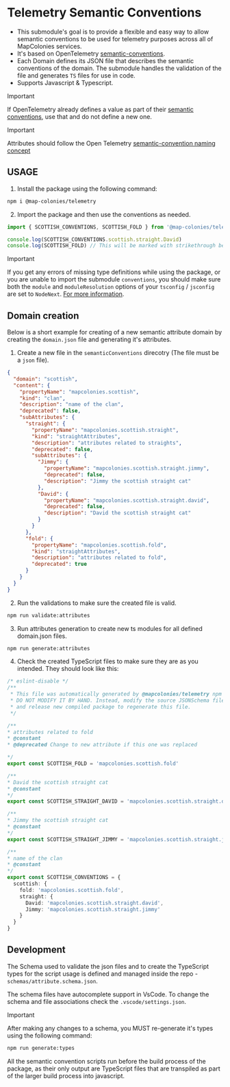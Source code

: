 # Telemetry Semantic Conventions
* This submodule's goal is to provide a flexible and easy way to allow semantic conventions to be used for telemetry purposes across all of MapColonies services.
* It's based on OpenTelemetry [semantic-conventions](https://opentelemetry.io/docs/specs/semconv/).
* Each Domain defines its JSON file that describes the semantic conventions of the domain. The submodule handles the validation of the file and generates `TS` files for use in code.
* Supports Javascript & Typescript.

> [!IMPORTANT]
> If OpenTelemetry already defines a value as part of their [semantic conventions](https://opentelemetry.io/docs/specs/semconv/), use that and do not define a new one.

> [!IMPORTANT]
> Attributes should follow the Open Telemetry [semantic-convention naming concept](https://github.com/open-telemetry/semantic-conventions/blob/main/docs/messaging/messaging-spans.md#message)

## USAGE

1. Install the package using the following command:
   
```bash 
npm i @map-colonies/telemetry
 ```

2. Import the package and then use the conventions as needed.
 ```typescript
import { SCOTTISH_CONVENTIONS, SCOTTISH_FOLD } from '@map-colonies/telemetry/conventions';

console.log(SCOTTISH_CONVENTIONS.scottish.straight.David)
console.log(SCOTTISH_FOLD) // This will be marked with strikethrough because it's marked as deprecated
```

> [!IMPORTANT]
> If you get any errors of missing type definitions while using the package, or you are unable to import the submodule `conventions`, you should make sure both the `module` and `moduleResolution` options of your `tsconfig` / `jsconfig` are set to `NodeNext`. [For more information](https://www.typescriptlang.org/tsconfig#moduleResolution).

## Domain creation
Below is a short example for creating of a new semantic attribute domain by creating the `domain.json` file and generating it's attributes.


1. Create a new file in the `semanticConventions` direcotry (The file must be a `json` file).
```json
{
  "domain": "scottish",
  "content": {
    "propertyName": "mapcolonies.scottish",
    "kind": "clan",
    "description": "name of the clan",
    "deprecated": false,
    "subAttributes": {
      "straight": {
        "propertyName": "mapcolonies.scottish.straight",
        "kind": "straightAttributes",
        "description": "attributes related to straights",
        "deprecated": false,
        "subAttributes": {
          "Jimmy": {
            "propertyName": "mapcolonies.scottish.straight.jimmy",
            "deprecated": false,
            "description": "Jimmy the scottish straight cat"
          },
          "David": {
            "propertyName": "mapcolonies.scottish.straight.david",
            "deprecated": false,
            "description": "David the scottish straight cat"
          }
        }
      },
      "fold": {
        "propertyName": "mapcolonies.scottish.fold",
        "kind": "straightAttributes",
        "description": "attributes related to fold",
        "deprecated": true
      }
    }
  }
}
```

2. Run the validations to make sure the created file is valid.

```bash
npm run validate:attributes
```

3. Run attributes generation to create new ts modules for all defined domain.json files.

```bash
npm run generate:attributes
```

4. Check the created TypeScript files to make sure they are as you intended. 
They should look like this:
```typescript
/* eslint-disable */
/**
 * This file was automatically generated by @mapcolonies/telemetry npm package.
 * DO NOT MODIFY IT BY HAND. Instead, modify the source JSONSchema file,
 * and release new compiled package to regenerate this file.
 */

/**
* attributes related to fold
* @constant
* @deprecated Change to new attribute if this one was replaced 

*/
export const SCOTTISH_FOLD = 'mapcolonies.scottish.fold'

/**
* David the scottish straight cat
* @constant
*/
export const SCOTTISH_STRAIGHT_DAVID = 'mapcolonies.scottish.straight.david'

/**
* Jimmy the scottish straight cat
* @constant
*/
export const SCOTTISH_STRAIGHT_JIMMY = 'mapcolonies.scottish.straight.jimmy'

/**
* name of the clan
* @constant
*/
export const SCOTTISH_CONVENTIONS = {
  scottish: {
    fold: 'mapcolonies.scottish.fold',
    straight: {
      David: 'mapcolonies.scottish.straight.david',
      Jimmy: 'mapcolonies.scottish.straight.jimmy'
    }
  }
}
```

## Development

The Schema used to validate the json files and to create the TypeScript types for the script usage is defined and managed inside the repo - `schemas/attribute.schema.json`.

The schema files have autocomplete support in VsCode. To change the schema and file associations check the `.vscode/settings.json`.
> [!IMPORTANT]
> After making any changes to a schema, you MUST re-generate it's types using the following command:
> ```bash
> npm run generate:types
> ```

All the semantic convention scripts run before the build process of the package, as their only output are TypeScript files that are transpiled as part of the larger build process into javascript.

